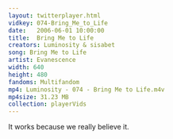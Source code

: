 ```yaml
---
layout: twitterplayer.html
vidkey: 074-Bring_Me_to_Life
date:   2006-06-01 10:00:00
title:  Bring Me to Life
creators: Luminosity & sisabet
song: Bring Me to Life
artist: Evanescence
width: 640
height: 480
fandoms: Multifandom
mp4: Luminosity - 074 - Bring Me to Life.m4v
mp4size: 31.23 MB
collection: playerVids
---
```


  <div>
  It works because we really believe it.
  </div>
  